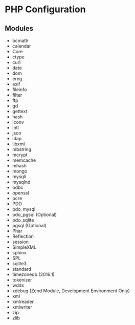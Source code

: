 # PHP Configuration

## Modules

- bcmath
- calendar
- Core
- ctype
- curl
- date
- dom
- ereg
- exif
- fileinfo
- filter
- ftp
- gd
- gettext
- hash
- iconv
- intl
- json
- ldap
- libxml
- mbstring
- mcrypt
- memcache
- mhash
- mongo
- mysqli
- mysqlnd
- odbc
- openssl
- pcre
- PDO
- pdo_mysql
- pdo_pgsql (Optional)
- pdo_sqlite
- pgsql (Optional)
- Phar
- Reflection
- session
- SimpleXML
- sphinx
- SPL
- sqlite3
- standard
- timezonedb (2016.1)
- tokenizer
- wddx
- xdebug (Zend Module, Development Environment Only)
- xml
- xmlreader
- xmlwriter
- zip
- zlib
